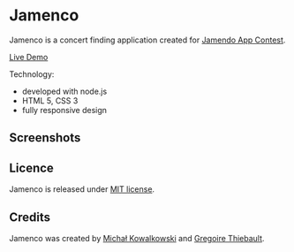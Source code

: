 # Jamenco

Jamenco is a concert finding application created for [Jamendo App Contest](http://blog.jamendo.com.s3.amazonaws.com/wp-content/uploads/2012/04/jamendo_logo2.png "Jamendo App Contest 2013").


[Live Demo](http://www.jamen.co)

Technology:

* developed with node.js
* HTML 5, CSS 3
* fully responsive design

## Screenshots 

## Licence 

Jamenco is released under [MIT license](http://opensource.org/licenses/mit-license.php).

## Credits

Jamenco was created by [Michał Kowalkowski](http://www.michalkowalkowski.com) and [Gregoire Thiebault](http://www.creativegreg.com).